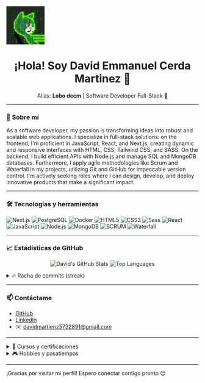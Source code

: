 <img src="tenor.gif" align="center" width="100px">
<h1 align="center">¡Hola! Soy David Emmanuel Cerda Martinez 👋</h1>

<p align="center">
  Alias: <strong>Lobo decm</strong> | Software Developer Full-Stack 🚀
</p>

---

### 💼 Sobre mí
As a software developer, my passion is transforming ideas into robust and scalable web applications. I specialize in full-stack solutions: on the frontend, I'm proficient in JavaScript, React, and Next.js, creating dynamic and responsive interfaces with HTML, CSS, Tailwind CSS, and SASS. On the backend, I build efficient APIs with Node.js and manage SQL and MongoDB databases. Furthermore, I apply agile methodologies like Scrum and Waterfall in my projects, utilizing Git and GitHub for impeccable version control. I'm actively seeking roles where I can design, develop, and deploy innovative products that make a significant impact.

---

### 🛠️ Tecnologías y herramientas
![Next.js](https://img.shields.io/badge/-Next.js-000000?logo=nextdotjs&logoColor=white)
![PostgreSQL](https://img.shields.io/badge/-PostgreSQL-336791?logo=postgresql&logoColor=white)
![Docker](https://img.shields.io/badge/-Docker-2496ED?logo=docker&logoColor=white)
![HTML5](https://img.shields.io/badge/-HTML5-E34F26?logo=html5&logoColor=white)
![CSS3](https://img.shields.io/badge/-CSS3-1572B6?logo=css3)
![Sass](https://img.shields.io/badge/-Sass-CC6699?logo=sass&logoColor=white)
![React](https://img.shields.io/badge/-React-61DAFB?logo=react&logoColor=black)
![JavaScript](https://img.shields.io/badge/-JavaScript-F7DF1E?logo=javascript&logoColor=black)
![Node.js](https://img.shields.io/badge/-Node.js-339933?logo=nodedotjs&logoColor=white)
![MongoDB](https://img.shields.io/badge/-MongoDB-47A248?logo=mongodb&logoColor=white)
![SCRUM](https://img.shields.io/badge/-SCRUM-007ACC?logo=scrum&logoColor=white)
![Waterfall](https://img.shields.io/badge/-Waterfall-0052CC)

---

### 📈 Estadísticas de GitHub
<p align="center">
  <img alt="David's GitHub Stats" src="https://github-readme-stats.vercel.app/api?username=lobodecm&show_icons=true&theme=dark&hide_title=true" />
  <img alt="Top Languages" src="https://github-readme-stats.vercel.app/api/top-langs/?username=lobodecm&layout=compact&theme=dark&hide_title=true" />
</p>

<details>
  <summary>🔥 Racha de commits (streak)</summary>
  <p align="center">
    <img alt="GitHub Streak" src="https://github-readme-streak-stats.herokuapp.com/?user=lobodecm&theme=dark" />
  </p>
</details>

---

### 📫 Contáctame
- [GitHub](https://github.com/lobodecm)  
- [LinkedIn](https://linkedin.com/in/david-emmanuel-cerda-martinez-854592251)  
- ✉️ davidmartienz5732891@gmail.com

---

<details>
<summary>🎯 Cursos y certificaciones</summary>

- Curso de bases de datos  
- Curso de trabajo remoto  
- Certificación de inglés nivel B2  
</details>

<details>
<summary>🎮 Hobbies y pasatiempos</summary>

- 🏀 Basketball  
- 🎹 Tocar el piano  
- 🎧 Escuchar música  
- 🎮 Jugar videojuegos  
- ♟️ Juegos de estrategia y boardgames  
</details>

---

¡Gracias por visitar mi perfil! Espero conectar contigo pronto 😊
